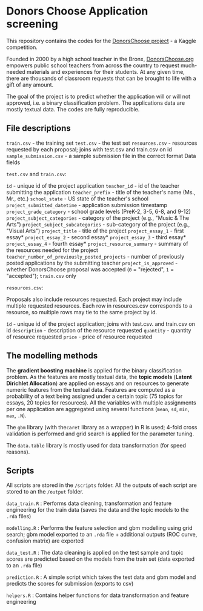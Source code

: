 # Donors Choose Application screening

This repository contains the codes for the [DonorsChoose project](https://www.kaggle.com/c/donorschoose-application-screening/) - a Kaggle competition.

Founded in 2000 by a high school teacher in the Bronx, [DonorsChoose.org](www.donorschoose.org) empowers public school teachers from across the country to request much-needed materials and experiences for their students. At any given time, there are thousands of classroom requests that can be brought to life with a gift of any amount.

The goal of the project is to predict whether the application will or will not approved, i.e. a binary classification problem. The applications data are mostly textual data. The codes are fully reproducible.

## File descriptions
`train.csv` - the training set
`test.csv` - the test set
`resources.csv` - resources requested by each proposal; joins with test.csv and train.csv on id
`sample_submission.csv` - a sample submission file in the correct format
Data fields

`test.csv` and `train.csv`:

`id` - unique id of the project application
`teacher_id` - id of the teacher submitting the application
`teacher_prefix` - title of the teacher's name (Ms., Mr., etc.)
`school_state` - US state of the teacher's school
`project_submitted_datetime` - application submission timestamp
`project_grade_category` - school grade levels (PreK-2, 3-5, 6-8, and 9-12)
`project_subject_categories` - category of the project (e.g., "Music & The Arts")
`project_subject_subcategories` - sub-category of the project (e.g., "Visual Arts")
`project_title` - title of the project
`project_essay_1` - first essay*
`project_essay_2` - second essay*
`project_essay_3` - third essay*
`project_essay_4` - fourth essay*
`project_resource_summary` - summary of the resources needed for the project
`teacher_number_of_previously_posted_projects` - number of previously posted applications by the submitting teacher
`project_is_approved` - whether DonorsChoose proposal was accepted (`0` = "rejected", `1` = "accepted"); `train.csv` only

`resources.csv`:

Proposals also include resources requested. Each project may include multiple requested resources. Each row in resources.csv corresponds to a resource, so multiple rows may tie to the same project by id.

`id` - unique id of the project application; joins with test.csv. and train.csv on id
`description` - description of the resource requested
`quantity` - quantity of resource requested
`price` - price of resource requested

## The modelling methods

The **gradient boosting machine** is applied for the binary classification problem. As the features are mostly textual data, the **topic models** (**Latent Dirichlet Allocation**) are applied on essays and on resources to generate numeric features from the textual data. Features are computed as a probability of a text being assigned under a certain topic (75 topics for essays, 20 topics for resources). All the variables with multiple assignments per one application are aggregated using several functions (`mean`, `sd`, `min`, `max`, `.N`).

The `gbm` library (with the`caret` library as a wrapper) in R is used; 4-fold cross validation is performed and grid search is applied for the parameter tuning.

The `data.table` library is mostly used for data transformation (for speed reasons).

## Scripts 

All scripts are stored in the `/scripts` folder. All the outputs of each script are stored to an the `/output` folder. 

`data_train.R` : Performs data cleaning, transformation and feature engineering for the train data (saves the data and the topic models to the `.rda` files)

`modelling.R` : Performs the feature selection and gbm modelling using grid search; gbm model exported to an `.rda` file + additional outputs (ROC curve, confusion matrix) are exported

`data_test.R` : The data cleaning is applied on the test sample and topic scores are predicted based on the models from the train set (data exported to an `.rda` file)

`prediction.R` : A simple script which takes the test data and gbm model and predicts the scores for submission (exports to csv)

`helpers.R` : Contains helper functions for data transformation and feature engineering